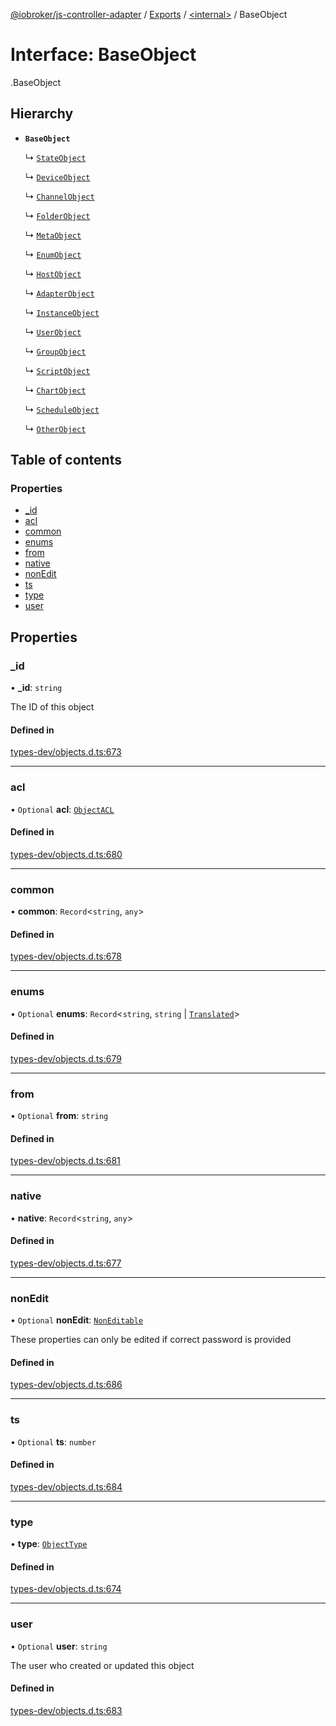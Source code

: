 [@iobroker/js-controller-adapter](../README.md) / [Exports](../modules.md) / [<internal\>](../modules/internal_.md) / BaseObject

# Interface: BaseObject

[<internal>](../modules/internal_.md).BaseObject

## Hierarchy

- **`BaseObject`**

  ↳ [`StateObject`](internal_.StateObject.md)

  ↳ [`DeviceObject`](internal_.DeviceObject.md)

  ↳ [`ChannelObject`](internal_.ChannelObject.md)

  ↳ [`FolderObject`](internal_.FolderObject.md)

  ↳ [`MetaObject`](internal_.MetaObject.md)

  ↳ [`EnumObject`](internal_.EnumObject.md)

  ↳ [`HostObject`](internal_.HostObject.md)

  ↳ [`AdapterObject`](internal_.AdapterObject.md)

  ↳ [`InstanceObject`](internal_.InstanceObject.md)

  ↳ [`UserObject`](internal_.UserObject.md)

  ↳ [`GroupObject`](internal_.GroupObject.md)

  ↳ [`ScriptObject`](internal_.ScriptObject.md)

  ↳ [`ChartObject`](internal_.ChartObject.md)

  ↳ [`ScheduleObject`](internal_.ScheduleObject.md)

  ↳ [`OtherObject`](internal_.OtherObject.md)

## Table of contents

### Properties

- [\_id](internal_.BaseObject.md#_id)
- [acl](internal_.BaseObject.md#acl)
- [common](internal_.BaseObject.md#common)
- [enums](internal_.BaseObject.md#enums)
- [from](internal_.BaseObject.md#from)
- [native](internal_.BaseObject.md#native)
- [nonEdit](internal_.BaseObject.md#nonedit)
- [ts](internal_.BaseObject.md#ts)
- [type](internal_.BaseObject.md#type)
- [user](internal_.BaseObject.md#user)

## Properties

### \_id

• **\_id**: `string`

The ID of this object

#### Defined in

[types-dev/objects.d.ts:673](https://github.com/ioBroker/ioBroker.js-controller/blob/5b321f38/packages/types-dev/objects.d.ts#L673)

___

### acl

• `Optional` **acl**: [`ObjectACL`](internal_.ObjectACL.md)

#### Defined in

[types-dev/objects.d.ts:680](https://github.com/ioBroker/ioBroker.js-controller/blob/5b321f38/packages/types-dev/objects.d.ts#L680)

___

### common

• **common**: `Record`<`string`, `any`\>

#### Defined in

[types-dev/objects.d.ts:678](https://github.com/ioBroker/ioBroker.js-controller/blob/5b321f38/packages/types-dev/objects.d.ts#L678)

___

### enums

• `Optional` **enums**: `Record`<`string`, `string` \| [`Translated`](../modules/internal_.md#translated)\>

#### Defined in

[types-dev/objects.d.ts:679](https://github.com/ioBroker/ioBroker.js-controller/blob/5b321f38/packages/types-dev/objects.d.ts#L679)

___

### from

• `Optional` **from**: `string`

#### Defined in

[types-dev/objects.d.ts:681](https://github.com/ioBroker/ioBroker.js-controller/blob/5b321f38/packages/types-dev/objects.d.ts#L681)

___

### native

• **native**: `Record`<`string`, `any`\>

#### Defined in

[types-dev/objects.d.ts:677](https://github.com/ioBroker/ioBroker.js-controller/blob/5b321f38/packages/types-dev/objects.d.ts#L677)

___

### nonEdit

• `Optional` **nonEdit**: [`NonEditable`](internal_.NonEditable.md)

These properties can only be edited if correct password is provided

#### Defined in

[types-dev/objects.d.ts:686](https://github.com/ioBroker/ioBroker.js-controller/blob/5b321f38/packages/types-dev/objects.d.ts#L686)

___

### ts

• `Optional` **ts**: `number`

#### Defined in

[types-dev/objects.d.ts:684](https://github.com/ioBroker/ioBroker.js-controller/blob/5b321f38/packages/types-dev/objects.d.ts#L684)

___

### type

• **type**: [`ObjectType`](../modules/internal_.md#objecttype)

#### Defined in

[types-dev/objects.d.ts:674](https://github.com/ioBroker/ioBroker.js-controller/blob/5b321f38/packages/types-dev/objects.d.ts#L674)

___

### user

• `Optional` **user**: `string`

The user who created or updated this object

#### Defined in

[types-dev/objects.d.ts:683](https://github.com/ioBroker/ioBroker.js-controller/blob/5b321f38/packages/types-dev/objects.d.ts#L683)
